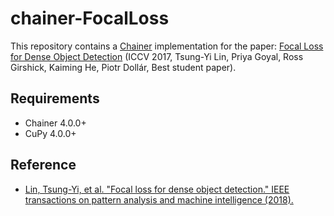 # chainer-FocalLoss

This repository contains a [Chainer](https://chainer.org/) implementation for the paper: [Focal Loss for Dense Object Detection](https://arxiv.org/abs/1708.02002) (ICCV 2017, Tsung-Yi Lin, Priya Goyal, Ross Girshick, Kaiming He, Piotr Dollár, Best student paper).

## Requirements

- Chainer 4.0.0+
- CuPy 4.0.0+

## Reference

- [Lin, Tsung-Yi, et al. "Focal loss for dense object detection." IEEE transactions on pattern analysis and machine intelligence (2018).](https://arxiv.org/abs/1708.02002)
